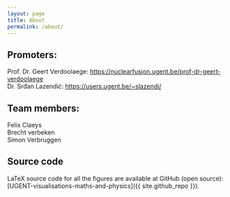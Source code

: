 ```yaml
---
layout: page
title: About
permalink: /about/
---
```


<h2>Promoters:</h2>

Prof. Dr. Geert Verdoolaege:  <a href="https://nuclearfusion.ugent.be/prof-dr-geert-verdoolaege">https://nuclearfusion.ugent.be/prof-dr-geert-verdoolaege</a> <br>
Dr. Srđan Lazendić:  <a href="https://users.ugent.be/~slazendi/">https://users.ugent.be/~slazendi/</a>


<h2>Team members:</h2>
Felix Claeys <br>
Brecht verbeken <br>
Simon Verbruggen <br>

<h2>Source code</h2>
LaTeX source code for all the figures are available at GitHub (open source):  
[UGENT-visualisations-maths-and-physics]({{ site.github_repo }}).
